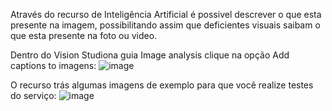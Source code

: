 Através do recurso de Inteligência Artificial é possivel descrever o que esta presente na imagem, possibilitando assim que deficientes visuais saibam o que esta presente na foto ou video.

Dentro do Vision Studiona guia Image analysis clique na opção Add captions to imagens:
![image](https://github.com/Cablade/Projetos-Dio/assets/108036084/6062e592-4a61-48e8-8a01-a24583fea1bc)

O recurso trás algumas imagens de exemplo para que você realize testes do serviço:
![image](https://github.com/Cablade/Projetos-Dio/assets/108036084/bd3bd3e2-1e50-4e3b-9a7c-466b205bf5a1)
